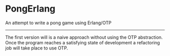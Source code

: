 PongErlang
==========

An attempt to write a pong game using Erlang/OTP

----------

The first version will is a naive approach without using the OTP
abstraction. Once the program reaches a satisfying state of
development a refactoring job will take place to use OTP.
